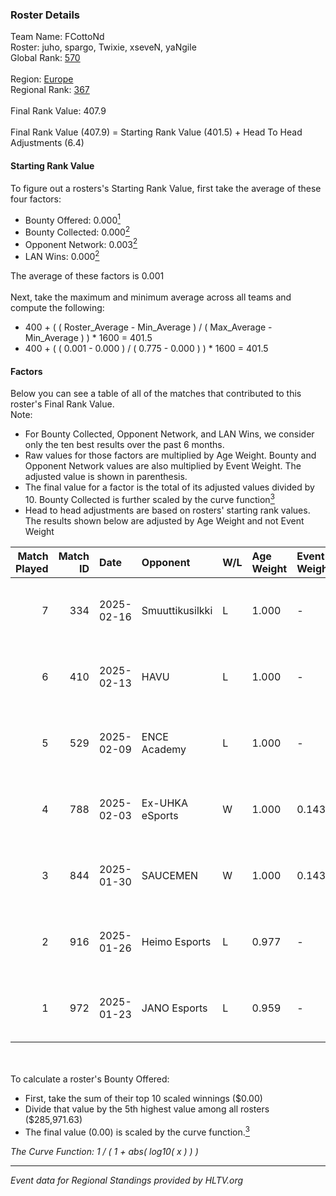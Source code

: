 ### Roster Details<br />
Team Name: FCottoNd<br />
Roster: juho, spargo, Twixie, xseveN, yaNgile<br />
Global Rank: [570](../../standings_global_2025_02_28.md)<br />
<br />
Region: [Europe]( ../../standings_europe_2025_02_28.md)<br />
Regional Rank: [367]( ../../standings_europe_2025_02_28.md)<br />
<br />
Final Rank Value:  407.9<br />
<br />
Final Rank Value (407.9) = Starting Rank Value (401.5) + Head To Head Adjustments (6.4)<br />

#### Starting Rank Value<br />
To figure out a rosters's Starting Rank Value, first take the average of these four factors:<br />
- Bounty Offered: 0.000[<sup>1</sup>](#table2)
- Bounty Collected: 0.000[<sup>2</sup>](#table1)
- Opponent Network: 0.003[<sup>2</sup>](#table1)
- LAN Wins: 0.000[<sup>2</sup>](#table1)

The average of these factors is 0.001<br />
<br />
Next, take the maximum and minimum average across all teams and compute the following:<br />
- 400 + ( ( Roster_Average - Min_Average ) / ( Max_Average - Min_Average ) ) * 1600 = 401.5
- 400 + ( ( 0.001 - 0.000 ) / ( 0.775 - 0.000 ) ) * 1600 = 401.5


#### Factors<br />
Below you can see a table of all of the matches that contributed to this roster's Final Rank Value.<br />
Note:<br />

- For Bounty Collected, Opponent Network, and LAN Wins, we consider only the ten best results over the past 6 months.
- Raw values for those factors are multiplied by Age Weight. Bounty and Opponent Network values are also multiplied by Event Weight. The adjusted value is shown in parenthesis.
- The final value for a factor is the total of its adjusted values divided by 10. Bounty Collected is further scaled by the curve function[<sup>3</sup>](#curveFunction)
- Head to head adjustments are based on rosters' starting rank values. The results shown below are adjusted by Age Weight and not Event Weight
<span id="table1"></span><br />


| Match Played | Match ID | Date       | Opponent        | W/L | Age Weight | Event Weight | Bounty Collected | Opponent Network | LAN Wins  | H2H Adj. | Roster                                |
| -: | -: | :- | :- | :- | :- | :- | :- | :- | :- | -: | :- |
|            7 |      334 | 2025-02-16 | Smuuttikusilkki | L   | 1.000      | -            | -                | -                | -         |   -13.93 | juho, spargo, Twixie, xseveN, yaNgile |
|            6 |      410 | 2025-02-13 | HAVU            | L   | 1.000      | -            | -                | -                | -         |    -4.82 | juho, spargo, Twixie, xseveN, yaNgile |
|            5 |      529 | 2025-02-09 | ENCE Academy    | L   | 1.000      | -            | -                | -                | -         |    -3.00 | juho, spargo, Twixie, xseveN, yaNgile |
|            4 |      788 | 2025-02-03 | Ex-UHKA eSports | W   | 1.000      | 0.143        | 0.000 (0.000)    | 0.199 (0.028)    | 0 (0.000) |    20.28 | juho, spargo, Twixie, xseveN, yaNgile |
|            3 |      844 | 2025-01-30 | SAUCEMEN        | W   | 1.000      | 0.143        | 0.000 (0.000)    | 0.000 (0.000)    | 0 (0.000) |    14.05 | juho, spargo, Twixie, xseveN, yaNgile |
|            2 |      916 | 2025-01-26 | Heimo Esports   | L   | 0.977      | -            | -                | -                | -         |    -4.03 | juho, spargo, Twixie, xseveN, yaNgile |
|            1 |      972 | 2025-01-23 | JANO Esports    | L   | 0.959      | -            | -                | -                | -         |    -2.12 | juho, spargo, Twixie, xseveN, yaNgile |

<br />
<span id="table2"></span><br />
To calculate a roster's Bounty Offered:<br />

- First, take the sum of their top 10 scaled winnings ($0.00)
- Divide that value by the 5th highest value among all rosters ($285,971.63)
- The final value (0.00) is scaled by the curve function.[<sup>3</sup>](#curveFunction)

<span id="curveFunction"></span>_The Curve Function: 1 / ( 1 + abs( log10( x ) ) )_<br />

---
_Event data for Regional Standings provided by HLTV.org_<br />
